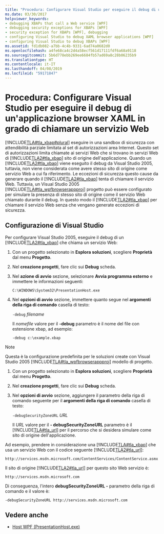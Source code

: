 ```yaml
---
title: "Procedura: Configurare Visual Studio per eseguire il debug di un'applicazione browser XAML in grado di chiamare un servizio Web"
ms.date: 03/30/2017
helpviewer_keywords:
- debugging XBAPs that call a Web service [WPF]
- debugging security exceptions for XBAPs [WPF]
- security exception for XBAPs [WPF], debugging
- configuring Visual Studio to debug XAML browser applications [WPF]
- configuring Visual Studio to debug XBAPs [WPF]
ms.assetid: fd1db082-a7bb-4c4b-9331-6ad74a0682d0
ms.openlocfilehash: a4fe68ca4c2d4a58ecf561d17111fdf6a68a9118
ms.sourcegitcommit: 5b6d778ebb269ee6684fb57ad69a8c28b06235b9
ms.translationtype: HT
ms.contentlocale: it-IT
ms.lasthandoff: 04/08/2019
ms.locfileid: "59171847"
---
```

# <a name="how-to-configure-visual-studio-to-debug-a-xaml-browser-application-to-call-a-web-service"></a>Procedura: Configurare Visual Studio per eseguire il debug di un'applicazione browser XAML in grado di chiamare un servizio Web
[!INCLUDE[TLA#tla_xbap#plural](../../../../includes/tlasharptla-xbapsharpplural-md.md)] eseguire in una sandbox di sicurezza con attendibilità parziale limitata al set di autorizzazioni area Internet. Questo set di autorizzazioni limita chiamate ai servizi Web che si trovano in servizi Web di [!INCLUDE[TLA2#tla_xbap](../../../../includes/tla2sharptla-xbap-md.md)] sito di origine dell'applicazione. Quando un [!INCLUDE[TLA2#tla_xbap](../../../../includes/tla2sharptla-xbap-md.md)] viene eseguito il debug da Visual Studio 2005, tuttavia, non viene considerata come avere stesso sito di origine come servizio Web a cui fa riferimento. Le eccezioni di sicurezza questo cause da generare quando il [!INCLUDE[TLA2#tla_xbap](../../../../includes/tla2sharptla-xbap-md.md)] tenta di chiamare il servizio Web. Tuttavia, un Visual Studio 2005 [!INCLUDE[TLA#tla_wpfbrowserappproj](../../../../includes/tlasharptla-wpfbrowserappproj-md.md)] progetto può essere configurato per simulare la presenza di stesso sito di origine come il servizio Web chiamato durante il debug. In questo modo il [!INCLUDE[TLA2#tla_xbap](../../../../includes/tla2sharptla-xbap-md.md)] per chiamare il servizio Web senza che vengano generate eccezioni di sicurezza.

## <a name="configuring-visual-studio"></a>Configurazione di Visual Studio
 Per configurare Visual Studio 2005, eseguire il debug di un [!INCLUDE[TLA2#tla_xbap](../../../../includes/tla2sharptla-xbap-md.md)] che chiama un servizio Web:

1.  Con un progetto selezionato in **Esplora soluzioni**, scegliere **Proprietà** dal menu **Progetto**.

2.  Nel **creazione progetti**, fare clic sui **Debug** scheda.

3.  Nel **azione di avvio** sezione, selezionare **Avvia programma esterno** e immettere le informazioni seguenti:

     `C:\WINDOWS\System32\PresentationHost.exe`

4.  Nel **opzioni di avvio** sezione, immettere quanto segue nel **argomenti della riga di comando** casella di testo:

     `-debug`  *filename*

     Il *nomefile* valore per il **-debug** parametro è il nome del file con estensione xbap, ad esempio:

     `-debug c:\example.xbap`

> [!NOTE]
>  Questa è la configurazione predefinita per le soluzioni create con Visual Studio 2005 [!INCLUDE[TLA#tla_wpfbrowserappproj](../../../../includes/tlasharptla-wpfbrowserappproj-md.md)] modello di progetto.

1.  Con un progetto selezionato in **Esplora soluzioni**, scegliere **Proprietà** dal menu **Progetto**.

2.  Nel **creazione progetti**, fare clic sui **Debug** scheda.

3.  Nel **opzioni di avvio** sezione, aggiungere il parametro della riga di comando seguente per il **argomenti della riga di comando** casella di testo:

     `-debugSecurityZoneURL`  *URL*

     Il *URL* valore per il **- debugSecurityZoneURL** parametro è il [!INCLUDE[TLA#tla_url](../../../../includes/tlasharptla-url-md.md)] per il percorso che si desidera simulare come sito di origine dell'applicazione.

 Ad esempio, prendere in considerazione una [!INCLUDE[TLA#tla_xbap](../../../../includes/tlasharptla-xbap-md.md)] che usa un servizio Web con il codice seguente [!INCLUDE[TLA2#tla_url](../../../../includes/tla2sharptla-url-md.md)]:

 `http://services.msdn.microsoft.com/ContentServices/ContentService.asmx`

 Il sito di origine [!INCLUDE[TLA2#tla_url](../../../../includes/tla2sharptla-url-md.md)] per questo sito Web servizio è:

 `http://services.msdn.microsoft.com`

 Di conseguenza, l'intero **debugSecurityZoneURL -** parametro della riga di comando e il valore è:

 `-debugSecurityZoneURL http://services.msdn.microsoft.com`

## <a name="see-also"></a>Vedere anche

- [Host WPF (PresentationHost.exe)](wpf-host-presentationhost-exe.md)
